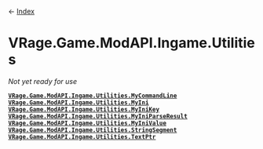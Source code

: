 ← [Index](index)
# VRage.Game.ModAPI.Ingame.Utilities
_Not yet ready for use_

**[`VRage.Game.ModAPI.Ingame.Utilities.MyCommandLine`](VRage.Game.ModAPI.Ingame.Utilities.MyCommandLine)**  
**[`VRage.Game.ModAPI.Ingame.Utilities.MyIni`](VRage.Game.ModAPI.Ingame.Utilities.MyIni)**  
**[`VRage.Game.ModAPI.Ingame.Utilities.MyIniKey`](VRage.Game.ModAPI.Ingame.Utilities.MyIniKey)**  
**[`VRage.Game.ModAPI.Ingame.Utilities.MyIniParseResult`](VRage.Game.ModAPI.Ingame.Utilities.MyIniParseResult)**  
**[`VRage.Game.ModAPI.Ingame.Utilities.MyIniValue`](VRage.Game.ModAPI.Ingame.Utilities.MyIniValue)**  
**[`VRage.Game.ModAPI.Ingame.Utilities.StringSegment`](VRage.Game.ModAPI.Ingame.Utilities.StringSegment)**  
**[`VRage.Game.ModAPI.Ingame.Utilities.TextPtr`](VRage.Game.ModAPI.Ingame.Utilities.TextPtr)**  
